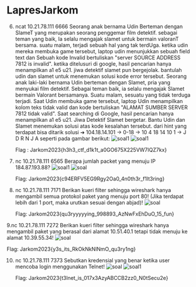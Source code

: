 # LapresJarkom
6. ncat 10.21.78.111 6666
   Seorang anak bernama Udin Berteman dengan SlameT yang merupakan seorang penggemar film detektif. sebagai teman yang baik, Ia selalu mengajak slamet untuk bermain valoranT bersama. suatu malam, terjadi sebuah hal yang tak     terdUga. ketika udin mereka membuka game    tersebut, laptop udin menunjukkan sebuah field text dan Sebuah kode Invalid bertuliskan "server SOURCE ADDRESS 7812 is invalid". ketika ditelusuri di google, hasil pencarian         hanya menampilkan a1 e5 u21. jiwa detektif slamet pun bergejolak. bantulah udin dan    slamet untuk menemukan solusi kode error tersebut.
   Seorang anak laki-laki bernama Udin berteman dengan Slamet, pria yang menyukai film detektif. Sebagai teman baik, ia selalu mengajak Slamet bermain Valorant bersamanya. Suatu malam, sesuatu yang tidak terduga terjadi. Saat Udin  membuka game tersebut, laptop Udin      menampilkan kolom teks tidak valid dan  kode  bertuliskan "ALAMAT SUMBER SERVER 7812 tidak valid". Saat searching di Google, hasil pencarian hanya menampilkan a1 e5 u21. Jiwa Detektif Slamet bergetar. Bantu Udin dan Slamet menemukan solusi atas kode kesalahan          tersebut.
   dari hint yang terdapat bisa ditarik solusi ➔ 104.18.14.101 → 0-18 → 10 4 18 14 10 1 → J D R N J A
   seperti pada gambar berikut:
   ![soal1](https://github.com/stevanza/LapresJarkom/blob/main/WhatsApp%20Image%202023-09-22%20at%2009.24.21.jpeg)
   ![soal1](https://github.com/stevanza/LapresJarkom/blob/main/WhatsApp%20Image%202023-09-22%20at%2009.22.34.jpeg)

   Flag :  Jarkom2023{h3h3_ctf_d1k1t_a0GO675X225VW7IQZ7kx}

7. nc 10.21.78.111 6565
   Berapa jumlah packet yang menuju IP 184.87.193.88?
   ![soal1](https://github.com/stevanza/LapresJarkom/blob/main/WhatsApp%20Image%202023-09-22%20at%2009.26.49.jpeg)
   ![soal](https://github.com/stevanza/LapresJarkom/blob/main/WhatsApp%20Image%202023-09-22%20at%2009.27.00.jpeg)

   Flag: Jarkom2023{c94ERFV5EG9Rgy2Oa0_4n0th3r_f1lt3ring}

8. nc 10.21.78.111 7171
   Berikan kueri filter sehingga wireshark hanya mengambil semua protokol paket yang menuju port 80! (Jika terdapat lebih dari 1 port, maka urutkan sesuai dengan abjad)!
   ![soal](https://github.com/stevanza/LapresJarkom/blob/main/WhatsApp%20Image%202023-09-22%20at%2009.29.33.jpeg)

   Flag: Jarkom2023{qu3ryyyyying_998893_AzNwFxEhDuO_15_fun}

9.nc 10.21.78.111 7272
   Berikan kueri filter sehingga wireshark hanya mengambil paket yang berasal dari alamat 10.51.40.1 tetapi tidak menuju ke alamat 10.39.55.34!
   ![soal](https://github.com/stevanza/LapresJarkom/blob/main/WhatsApp%20Image%202023-09-22%20at%2009.38.08.jpeg)

   Flag: Jarkom2023{y3s_its_RkOkNkNlNmO_qu3ry1ng}

10. nc 10.21.78.111 7373
    Sebutkan kredensial yang benar ketika user mencoba login menggunakan Telnet!
    ![soal](https://github.com/stevanza/LapresJarkom/blob/main/WhatsApp%20Image%202023-09-22%20at%2009.44.52.jpeg)
    ![soal1](https://github.com/stevanza/LapresJarkom/blob/main/WhatsApp%20Image%202023-09-22%20at%2009.44.39.jpeg)

    Flag: Jarkom2023{t3lnet_is_017x3AzyABCCB2zz0_N0tSecu2e}
    
    

